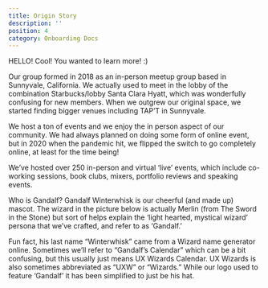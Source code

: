 ```yaml
---
title: Origin Story
description: ''
position: 4
category: Onboarding Docs
---
```


HELLO! Cool! You wanted to learn more! :) 

Our group formed in 2018 as an in-person meetup group based in Sunnyvale, California. We actually used to meet in the lobby of the combination Starbucks/lobby Santa Clara Hyatt, which was wonderfully confusing for new members. When we outgrew our original space, we started finding bigger venues including TAP’T in Sunnyvale.

We host a ton of events and we enjoy the in person aspect of our community. We had always planned on doing some form of online event, but in 2020 when the pandemic hit, we flipped the switch to go completely online, at least for the time being!

We’ve hosted over 250 in-person and virtual ‘live’ events, which include co-working sessions, book clubs, mixers, portfolio reviews and speaking events.


Who is Gandalf?
Gandalf Winterwhisk is our cheerful (and made up) mascot. The wizard in the picture below is actually Merlin (from The Sword in the Stone) but sort of helps explain the ‘light hearted, mystical wizard’ persona that we’ve crafted, and refer to as ‘Gandalf.’


Fun fact, his last name “Winterwhisk” came from a Wizard name generator online. Sometimes we’ll refer to “Gandalf’s Calendar” which can be a bit confusing, but this usually just means UX Wizards Calendar. UX Wizards is also sometimes abbreviated as “UXW” or “Wizards.” While our logo used to feature ‘Gandalf’ it has been simplified to just be his hat.

